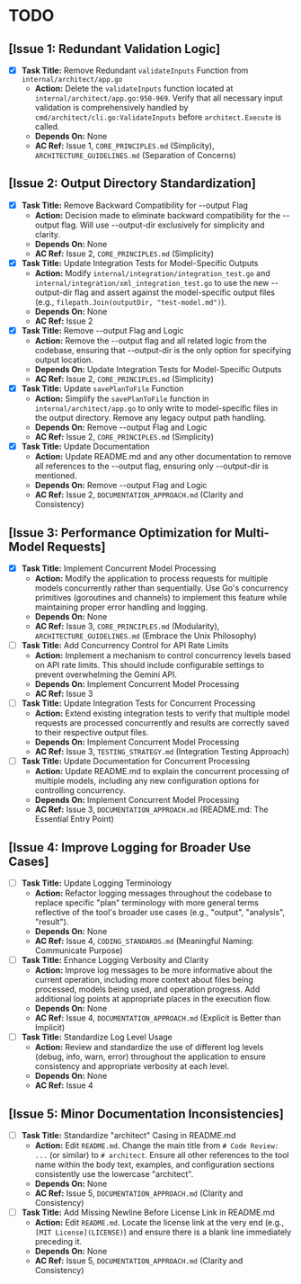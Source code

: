 # TODO

## [Issue 1: Redundant Validation Logic]
- [x] **Task Title:** Remove Redundant `validateInputs` Function from `internal/architect/app.go`
  - **Action:** Delete the `validateInputs` function located at `internal/architect/app.go:950-969`. Verify that all necessary input validation is comprehensively handled by `cmd/architect/cli.go:ValidateInputs` before `architect.Execute` is called.
  - **Depends On:** None
  - **AC Ref:** Issue 1, `CORE_PRINCIPLES.md` (Simplicity), `ARCHITECTURE_GUIDELINES.md` (Separation of Concerns)

## [Issue 2: Output Directory Standardization]
- [x] **Task Title:** Remove Backward Compatibility for --output Flag
  - **Action:** Decision made to eliminate backward compatibility for the --output flag. Will use --output-dir exclusively for simplicity and clarity.
  - **Depends On:** None
  - **AC Ref:** Issue 2, `CORE_PRINCIPLES.md` (Simplicity)
- [x] **Task Title:** Update Integration Tests for Model-Specific Outputs
  - **Action:** Modify `internal/integration/integration_test.go` and `internal/integration/xml_integration_test.go` to use the new --output-dir flag and assert against the model-specific output files (e.g., `filepath.Join(outputDir, "test-model.md")`).
  - **Depends On:** None
  - **AC Ref:** Issue 2
- [x] **Task Title:** Remove --output Flag and Logic
  - **Action:** Remove the --output flag and all related logic from the codebase, ensuring that --output-dir is the only option for specifying output location.
  - **Depends On:** Update Integration Tests for Model-Specific Outputs
  - **AC Ref:** Issue 2, `CORE_PRINCIPLES.md` (Simplicity)
- [x] **Task Title:** Update `savePlanToFile` Function
  - **Action:** Simplify the `savePlanToFile` function in `internal/architect/app.go` to only write to model-specific files in the output directory. Remove any legacy output path handling.
  - **Depends On:** Remove --output Flag and Logic
  - **AC Ref:** Issue 2, `CORE_PRINCIPLES.md` (Simplicity)
- [x] **Task Title:** Update Documentation
  - **Action:** Update README.md and any other documentation to remove all references to the --output flag, ensuring only --output-dir is mentioned.
  - **Depends On:** Remove --output Flag and Logic
  - **AC Ref:** Issue 2, `DOCUMENTATION_APPROACH.md` (Clarity and Consistency)

## [Issue 3: Performance Optimization for Multi-Model Requests]
- [x] **Task Title:** Implement Concurrent Model Processing
  - **Action:** Modify the application to process requests for multiple models concurrently rather than sequentially. Use Go's concurrency primitives (goroutines and channels) to implement this feature while maintaining proper error handling and logging.
  - **Depends On:** None
  - **AC Ref:** Issue 3, `CORE_PRINCIPLES.md` (Modularity), `ARCHITECTURE_GUIDELINES.md` (Embrace the Unix Philosophy)
- [ ] **Task Title:** Add Concurrency Control for API Rate Limits
  - **Action:** Implement a mechanism to control concurrency levels based on API rate limits. This should include configurable settings to prevent overwhelming the Gemini API.
  - **Depends On:** Implement Concurrent Model Processing
  - **AC Ref:** Issue 3
- [ ] **Task Title:** Update Integration Tests for Concurrent Processing
  - **Action:** Extend existing integration tests to verify that multiple model requests are processed concurrently and results are correctly saved to their respective output files.
  - **Depends On:** Implement Concurrent Model Processing
  - **AC Ref:** Issue 3, `TESTING_STRATEGY.md` (Integration Testing Approach)
- [ ] **Task Title:** Update Documentation for Concurrent Processing
  - **Action:** Update README.md to explain the concurrent processing of multiple models, including any new configuration options for controlling concurrency.
  - **Depends On:** Implement Concurrent Model Processing
  - **AC Ref:** Issue 3, `DOCUMENTATION_APPROACH.md` (README.md: The Essential Entry Point)

## [Issue 4: Improve Logging for Broader Use Cases]
- [ ] **Task Title:** Update Logging Terminology
  - **Action:** Refactor logging messages throughout the codebase to replace specific "plan" terminology with more general terms reflective of the tool's broader use cases (e.g., "output", "analysis", "result").
  - **Depends On:** None
  - **AC Ref:** Issue 4, `CODING_STANDARDS.md` (Meaningful Naming: Communicate Purpose)
- [ ] **Task Title:** Enhance Logging Verbosity and Clarity
  - **Action:** Improve log messages to be more informative about the current operation, including more context about files being processed, models being used, and operation progress. Add additional log points at appropriate places in the execution flow.
  - **Depends On:** None
  - **AC Ref:** Issue 4, `DOCUMENTATION_APPROACH.md` (Explicit is Better than Implicit)
- [ ] **Task Title:** Standardize Log Level Usage
  - **Action:** Review and standardize the use of different log levels (debug, info, warn, error) throughout the application to ensure consistency and appropriate verbosity at each level.
  - **Depends On:** None
  - **AC Ref:** Issue 4

## [Issue 5: Minor Documentation Inconsistencies]
- [ ] **Task Title:** Standardize "architect" Casing in README.md
  - **Action:** Edit `README.md`. Change the main title from `# Code Review: ...` (or similar) to `# architect`. Ensure all other references to the tool name within the body text, examples, and configuration sections consistently use the lowercase "architect".
  - **Depends On:** None
  - **AC Ref:** Issue 5, `DOCUMENTATION_APPROACH.md` (Clarity and Consistency)
- [ ] **Task Title:** Add Missing Newline Before License Link in README.md
  - **Action:** Edit `README.md`. Locate the license link at the very end (e.g., `[MIT License](LICENSE)`) and ensure there is a blank line immediately preceding it.
  - **Depends On:** None
  - **AC Ref:** Issue 5, `DOCUMENTATION_APPROACH.md` (Clarity and Consistency)

